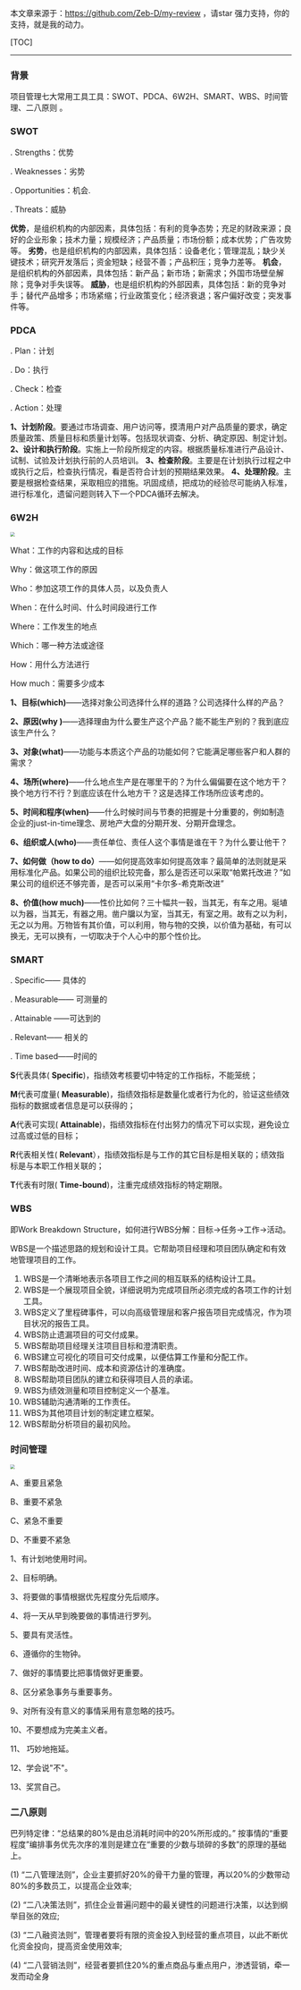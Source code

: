 本文章来源于：<https://github.com/Zeb-D/my-review> ，请star 强力支持，你的支持，就是我的动力。

[TOC]

------

### 背景

项目管理七大常用工具工具：SWOT、PDCA、6W2H、SMART、WBS、时间管理、二八原则 。



### SWOT

. Strengths：优势

. Weaknesses：劣势

. Opportunities：机会.

. Threats：威胁

**优势**，是组织机构的内部因素，具体包括：有利的竞争态势；充足的财政来源；良好的企业形象；技术力量；规模经济；产品质量；市场份额；成本优势；广告攻势等。
**劣势**，也是组织机构的内部因素，具体包括：设备老化；管理混乱；缺少关键技术；研究开发落后；资金短缺；经营不善；产品积压；竞争力差等。
**机会**，是组织机构的外部因素，具体包括：新产品；新市场；新需求；外国市场壁垒解除；竞争对手失误等。
**威胁**，也是组织机构的外部因素，具体包括：新的竞争对手；替代产品增多；市场紧缩；行业政策变化；经济衰退；客户偏好改变；突发事件等。



### PDCA

. Plan：计划

. Do：执行

. Check：检查

. Action：处理

**1、计划阶段**。要通过市场调查、用户访问等，摸清用户对产品质量的要求，确定质量政策、质量目标和质量计划等。包括现状调查、分析、确定原因、制定计划。
**2、设计和执行阶段**。实施上一阶段所规定的内容。根据质量标准进行产品设计、试制、试验及计划执行前的人员培训。
**3、检查阶段**。主要是在计划执行过程之中或执行之后，检查执行情况，看是否符合计划的预期结果效果。
**4、处理阶段**。主要是根据检查结果，采取相应的措施。巩固成绩，把成功的经验尽可能纳入标准，进行标准化，遗留问题则转入下一个PDCA循环去解决。



### 6W2H

<img src="../image/6w2h.jpg" style="zoom:50%;" />

What：工作的内容和达成的目标

Why：做这项工作的原因

Who：参加这项工作的具体人员，以及负责人

When：在什么时间、什么时间段进行工作

Where：工作发生的地点

Which：哪一种方法或途径

How：用什么方法进行

How much：需要多少成本



**1、目标(which)**——选择对象公司选择什么样的道路？公司选择什么样的产品？

**2、原因(why )**——选择理由为什么要生产这个产品？能不能生产别的？我到底应该生产什么？

**3、对象(what)**——功能与本质这个产品的功能如何？它能满足哪些客户和人群的需求？

**4、场所(where)**——什么地点生产是在哪里干的？为什么偏偏要在这个地方干？换个地方行不行？到底应该在什么地方干？这是选择工作场所应该考虑的。

**5、时间和程序(when)**——什么时候时间与节奏的把握是十分重要的，例如制造企业的just-in-time理念、房地产大盘的分期开发、分期开盘理念。

**6、组织或人(who)**——责任单位、责任人这个事情是谁在干？为什么要让他干？

**7、如何做（how to do）**——如何提高效率如何提高效率？最简单的法则就是采用标准化产品。如果公司的组织比较完备，那么是否还可以采取“帕累托改进？”如果公司的组织还不够完善，是否可以采用“卡尔多-希克斯改进”

**8、价值(how much)**——性价比如何？三十幅共一毂，当其无，有车之用。埏埴以为器，当其无，有器之用。凿户牖以为室，当其无，有室之用。故有之以为利，无之以为用。万物皆有其价值，可以利用，物与物的交换，以价值为基础，有可以换无，无可以换有，一切取决于个人心中的那个性价比。



### SMART

. Specific—— 具体的

. Measurable—— 可测量的

. Attainable ——可达到的

. Relevant—— 相关的

. Time based——时间的

**S**代表具体( **Specific**)，指绩效考核要切中特定的工作指标，不能笼统；

**M**代表可度量( **Measurable**)，指绩效指标是数量化或者行为化的，验证这些绩效指标的数据或者信息是可以获得的；

**A**代表可实现( **Attainable**)，指绩效指标在付出努力的情况下可以实现，避免设立过高或过低的目标；

**R**代表相关性( **Relevant**），指绩效指标是与工作的其它目标是相关联的；绩效指标是与本职工作相关联的；

**T**代表有时限( **Time-bound**)，注重完成绩效指标的特定期限。



### WBS

即Work Breakdown Structure，如何进行WBS分解：目标→任务→工作→活动。

WBS是一个描述思路的规划和设计工具。它帮助项目经理和项目团队确定和有效地管理项目的工作。

1. WBS是一个清晰地表示各项目工作之间的相互联系的结构设计工具。
2. WBS是一个展现项目全貌，详细说明为完成项目所必须完成的各项工作的计划工具。
3. WBS定义了里程碑事件，可以向高级管理层和客户报告项目完成情况，作为项目状况的报告工具。
4. WBS防止遗漏项目的可交付成果。
5. WBS帮助项目经理关注项目目标和澄清职责。
6. WBS建立可视化的项目可交付成果，以便估算工作量和分配工作。
7. WBS帮助改进时间、成本和资源估计的准确度。
8. WBS帮助项目团队的建立和获得项目人员的承诺。
9. WBS为绩效测量和项目控制定义一个基准。
10. WBS辅助沟通清晰的工作责任。
11. WBS为其他项目计划的制定建立框架。
12. WBS帮助分析项目的最初风险。



### 时间管理

<img src="../image/time-four-manage.jpg" style="zoom:50%;" />

A、重要且紧急

B、重要不紧急

C、紧急不重要

D、不重要不紧急

1、有计划地使用时间。

2、目标明确。

3、将要做的事情根据优先程度分先后顺序。

4、将一天从早到晚要做的事情进行罗列。

5、要具有灵活性。

6、遵循你的生物钟。

7、做好的事情要比把事情做好更重要。

8、区分紧急事务与重要事务。

9、对所有没有意义的事情采用有意忽略的技巧。

10、不要想成为完美主义者。

11、 巧妙地拖延。

12、学会说"不"。

13、奖赏自己。



### 二八原则

巴列特定律：“总结果的80%是由总消耗时间中的20%所形成的。” 按事情的“重要程度”编排事务优先次序的准则是建立在“重要的少数与琐碎的多数”的原理的基础上。

(1) “二八管理法则”，企业主要抓好20%的骨干力量的管理，再以20%的少数带动80%的多数员工，以提高企业效率;

(2) “二八决策法则”，抓住企业普遍问题中的最关键性的问题进行决策，以达到纲举目张的效应;

(3) “二八融资法则”，管理者要将有限的资金投入到经营的重点项目，以此不断优化资金投向，提高资金使用效率;

(4) “二八营销法则”，经营者要抓住20%的重点商品与重点用户，渗透营销，牵一发而动全身


